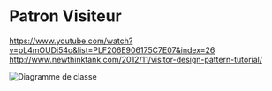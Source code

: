 # Patron Visiteur
https://www.youtube.com/watch?v=pL4mOUDi54o&list=PLF206E906175C7E07&index=26
http://www.newthinktank.com/2012/11/visitor-design-pattern-tutorial/

![Diagramme de classe](https://www.plantuml.com/plantuml/svg/VLF1Rjim33t7Ny5ZYw7jFGE63jrX0xhr4knEosoYLJ9TaSuQ5FltKRASf4tRamNfyV7nFVfQ59EECS0tZ-k4CH9q12wW23M-Lqhtw0X-U_7A2PuRW6PnTGKtYL2f0sN0KJcYUeSXx60K0jqG9B_Uw8HrR9GjYi6vBuztxHzo2aAz5iHFqWrtSBUb51Wxtw-RnIVeU6m3mJRtFhlrZwC92ENpGocUVpx1hBX5vzX4bUyxg5_aIEomWtu-LUI_fWmEAtoQ1_Pn21HDf-mzE82-S_0TxZx2DgzDn2pakIbZVms1_qfnP2umFuVCdk-ukiG5V32L1qhcD_S2xDoOPbUFBDVTOFNtbUAoMPHRCuK6FJi7BwLBpi_g16FrnWHC5GNUZfhV9_8uHJHPM1XotiOmYiK5UualUIvXjHTcuOg9ph8gIoawCBNaCA-F0MetFbw8eo3h8BDfjMVEsZAi-TI5UHrAzhyY3elm0MZUgRSW5c-Li29HkBZuShGwIr1yki7m5kJbuXHalR82TygwLxg4wCF3oViqwnAst3tWQSDfX2KulyOajfFNr7Vsq_y7 "Diagramme de classe")
